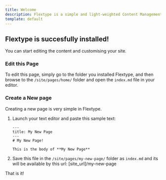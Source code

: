 ```yaml
---
title: Welcome  
description: Flextype is a simple and light-weighted Content Management System
template: default  
---
```


## Flextype is succesfully installed!  
You can start editing the content and customising your site.

### Edit this Page
To edit this page, simply go to the folder you installed Flextype, and then browse to the `/site/pages/home/` folder and open the `index.md` file in your editor.

### Create a New page
Creating a new page is very simple in Flextype.  

1. Launch your text editor and paste this sample text:

    ```
    ---
    title: My New Page
    ---
    # My New Page!

    This is the body of **My New Page**
    ```

2. Save this file in the `/site/pages/my-new-page/` folder as `index.md` and its will be available by this url: [site_url]/my-new-page


That is it!
